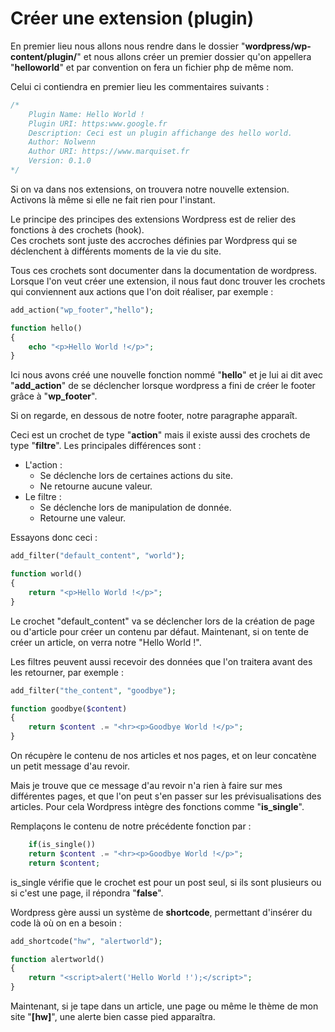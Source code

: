 # Créer une extension (plugin) #

En premier lieu nous allons nous rendre dans le dossier "**wordpress/wp-content/plugin/**" et nous allons créer un premier dossier qu'on appellera "**helloworld**" et par convention on fera un fichier php de même nom.

Celui ci contiendra en premier lieu les commentaires suivants :

```php
/*
    Plugin Name: Hello World !
    Plugin URI: https:www.google.fr
    Description: Ceci est un plugin affichange des hello world.
    Author: Nolwenn
    Author URI: https://www.marquiset.fr
    Version: 0.1.0
*/
```

Si on va dans nos extensions, on trouvera notre nouvelle extension. Activons là même si elle ne fait rien pour l'instant.

Le principe des principes des extensions Wordpress est de relier des fonctions à des crochets (hook).  
Ces crochets sont juste des accroches définies par Wordpress qui se déclenchent à différents moments de la vie du site.

Tous ces crochets sont documenter dans la documentation de wordpress. Lorsque l'on veut créer une extension, il nous faut donc trouver les crochets qui conviennent aux actions que l'on doit réaliser, par exemple :

```php
add_action("wp_footer","hello");

function hello()
{
    echo "<p>Hello World !</p>";
}
```

Ici nous avons créé une nouvelle fonction nommé "**hello**" et je lui ai dit avec "**add_action**" de se déclencher lorsque wordpress a fini de créer le footer grâce à "**wp_footer**".

Si on regarde, en dessous de notre footer, notre paragraphe apparaît.

Ceci est un crochet de type "**action**" mais il existe aussi des crochets de type "**filtre**".
Les principales différences sont :

- L'action :
  - Se déclenche lors de certaines actions du site.
  - Ne retourne aucune valeur.
- Le filtre :
  - Se déclenche lors de manipulation de donnée.
  - Retourne une valeur.

Essayons donc ceci :

```php
add_filter("default_content", "world");

function world()
{
    return "<p>Hello World !</p>";
}
```

Le crochet "default_content" va se déclencher lors de la création de page ou d'article pour créer un contenu par défaut. Maintenant, si on tente de créer un article, on verra notre "Hello World !".

Les filtres peuvent aussi recevoir des données que l'on traitera avant des les retourner, par exemple :

```php
add_filter("the_content", "goodbye");

function goodbye($content)
{
    return $content .= "<hr><p>Goodbye World !</p>";
}
```

On récupère le contenu de nos articles et nos pages, et on leur concatène un petit message d'au revoir.

Mais je trouve que ce message d'au revoir n'a rien à faire sur mes différentes pages, et que l'on peut s'en passer sur les prévisualisations des articles. Pour cela Wordpress intègre des fonctions comme "**is_single**".

Remplaçons le contenu de notre précédente fonction par :

```php
    if(is_single())
    return $content .= "<hr><p>Goodbye World !</p>";
    return $content;
```

is_single vérifie que le crochet est pour un post seul, si ils sont plusieurs ou si c'est une page, il répondra "**false**".

Wordpress gère aussi un système de **shortcode**, permettant d'insérer du code là où on en a besoin :

```php
add_shortcode("hw", "alertworld");

function alertworld()
{
    return "<script>alert('Hello World !');</script>";
}
```

Maintenant, si je tape dans un article, une page ou même le thème de mon site "**\[hw]**", une alerte bien casse pied apparaîtra.
